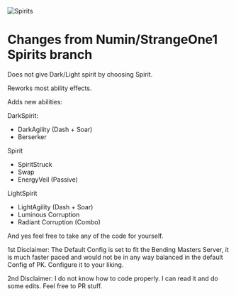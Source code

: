 ![Spirits](https://i.imgur.com/5UgocDY.jpg) 


# Changes from Numin/StrangeOne1 Spirits branch

  Does not give Dark/Light spirit by choosing Spirit.
  
  Reworks most ability effects.
  
  Adds new abilities:
  
DarkSpirit:
  - DarkAgility (Dash + Soar)
  - Berserker

Spirit
  - SpiritStruck
  - Swap
  - EnergyVeil (Passive)

LightSpirit
  - LightAgility (Dash + Soar)
  - Luminous Corruption
  - Radiant Corruption (Combo)

And yes feel free to take any of the code for yourself.

  1st Disclaimer: The Default Config is set to fit the Bending Masters Server, it is much faster paced and would not be in any way balanced in the default Config of PK. Configure it to your liking.
  
  2nd Disclaimer: I do not know how to code properly. I can read it and do some edits. Feel free to PR stuff.
